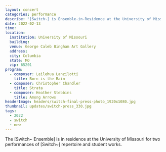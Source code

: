 ```yaml
---
layout: concert
categories: performance
describe: "[Switch~] is Ensemble-in-Residence at the University of Missouri. Works by Leilehua Lanzilotti, Christopher Chandler, and Heather Stebbins at the George Caleb Bingham Art Gallery."
date: 2022-02-13
time:
location:
  institution: University of Missouri
  building:
  venue: George Caleb Bingham Art Gallery
  address:
  city: Columbia
  state: MO
  zip: 65201
program:
  - composer: Leilehua Lanzilotti
    title: Born is the Rain
  - composer: Christopher Chandler
    title: Strata
  - composer: Heather Stebbins
    title: Among Arrows
headerImage: headers/switch-final-press-photo_1920x1080.jpg
thumbnail: updates/switch-press_330.jpg
tags:
  - 2022
  - switch
  - new
---
```


The [Switch~ Ensemble] is in residence at the University of Missouri for two performances of [Switch~] repertoire and student works.
